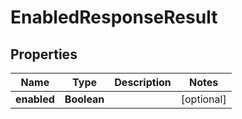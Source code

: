 # EnabledResponseResult

## Properties
Name | Type | Description | Notes
------------ | ------------- | ------------- | -------------
**enabled** | **Boolean** |  |  [optional]
